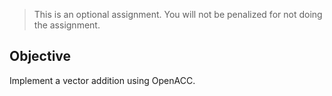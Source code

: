 

> This  is an optional assignment. You will not be penalized for not doing the assignment.

## Objective

Implement a vector addition using OpenACC.


